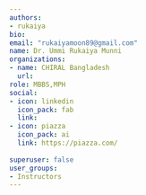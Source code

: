 ```yaml
---
authors:
- rukaiya
bio: 
email: "rukaiyamoon89@gmail.com"
name: Dr. Ummi Rukaiya Munni 
organizations:
- name: CHIRAL Bangladesh 
  url:
role: MBBS,MPH 
social:
- icon: linkedin
  icon_pack: fab
  link: 
- icon: piazza
  icon_pack: ai
  link: https://piazza.com/
  
superuser: false
user_groups:
- Instructors
---
```

